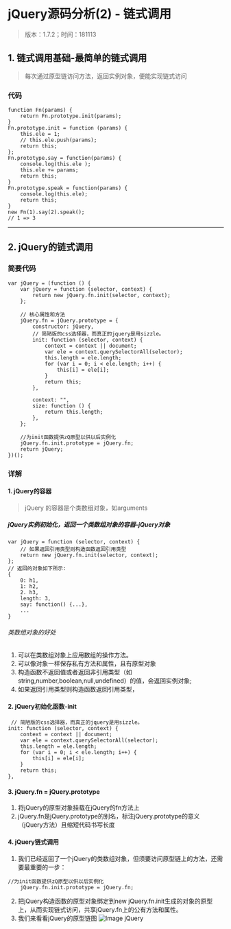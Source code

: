 # jQuery源码分析(2) - 链式调用
> 版本：1.7.2；时间：181113

## 1. 链式调用基础-最简单的链式调用
> 每次通过原型链访问方法，返回实例对象，便能实现链式访问

### 代码
```
function Fn(params) {
    return Fn.prototype.init(params);
}
Fn.prototype.init = function (params) {
    this.ele = 1;
    // this.ele.push(params);
    return this;
};
Fn.prototype.say = function(params) {
    console.log(this.ele );
    this.ele += params;
    return this;
}
Fn.prototype.speak = function(params) {
    console.log(this.ele);
    return this;
}
new Fn(1).say(2).speak();
// 1 => 3 

```

------
## 2. jQuery的链式调用
### 简要代码
```
var jQuery = (function () {
    var jQuery = function (selector, context) {
        return new jQuery.fn.init(selector, context);
    };

    // 核心属性和方法
    jQuery.fn = jQuery.prototype = {
        constructor: jQuery,
        // 简陋版的css选择器，而真正的jquery是用sizzle。
        init: function (selector, context) {
            context = context || document;
            var ele = context.querySelectorAll(selector);
            this.length = ele.length;
            for (var i = 0; i < ele.length; i++) {
                this[i] = ele[i];
            }
            return this;
        },

        context: "",
        size: function () {
            return this.length;
        },
    };
    
    //为init函数提供zQ原型以供以后实例化
    jQuery.fn.init.prototype = jQuery.fn;
    return jQuery;
})();
```

### 详解
#### 1. jQuery的容器
> jQuery 的容器是个类数组对象，如arguments

##### jQuery实例初始化，返回一个类数组对象的容器-jQuery对象
```
var jQuery = function (selector, context) {
    // 如果返回引用类型则构造函数返回引用类型
    return new jQuery.fn.init(selector, context);
};
// 返回的对象如下所示:
{
    0: h1,
    1: h2,
    2. h3,
    length: 3,
    say: function() {...},
    ...
}
```

###### 类数组对象的好处
1. 可以在类数组对象上应用数组的操作方法。
2. 可以像对象一样保存私有方法和属性，且有原型对象
3. 构造函数不返回值或者返回非引用类型（如string,number,boolean,null,undefined）的值，会返回实例对象;
4. 如果返回引用类型则构造函数返回引用类型，

#### 2. jQuery初始化函数-init
```
 // 简陋版的css选择器，而真正的jquery是用sizzle。
init: function (selector, context) {
    context = context || document;
    var ele = context.querySelectorAll(selector);
    this.length = ele.length;
    for (var i = 0; i < ele.length; i++) {
        this[i] = ele[i];
    }
    return this;
},

```

#### 3. jQuery.fn = jQuery.prototype
1. 将jQuery的原型对象挂载在jQuery的fn方法上
2. jQuery.fn是jQuery.prototype的别名，标注jQuery.prototype的意义（jQuery方法）且缩短代码书写长度

#### 4. jQuery链式调用
1. 我们已经返回了一个jQuery的类数组对象，但须要访问原型链上的方法，还需要最重要的一步：
```
//为init函数提供zQ原型以供以后实例化
    jQuery.fn.init.prototype = jQuery.fn;
```
2. 把jQuery构造函数的原型对象绑定到new jQuery.fn.init生成的对象的原型上，从而实现链式访问，共享jQuery.fn上的公有方法和属性。
3. 我们来看看jQuery的原型链图
![Image jQuery](https://tomz-1253937763.cos.ap-guangzhou.myqcloud.com/img/201811/o_jquery.png)




